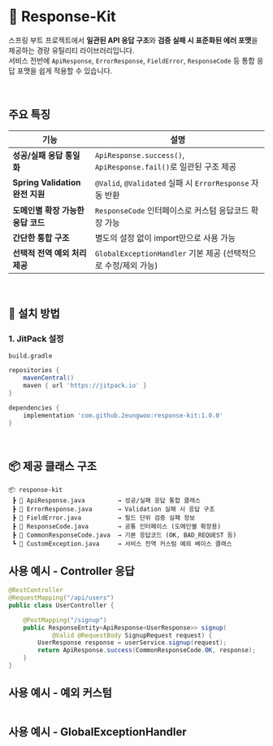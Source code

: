 # 🌱 Response-Kit  
스프링 부트 프로젝트에서 **일관된 API 응답 구조**와 **검증 실패 시 표준화된 에러 포맷**을 제공하는 경량 유틸리티 라이브러리입니다.  
서비스 전반에 `ApiResponse`, `ErrorResponse`, `FieldError`, `ResponseCode` 등 통합 응답 포맷을 쉽게 적용할 수 있습니다.

</br>

## 주요 특징
| 기능 | 설명 |
|------|------|
| **성공/실패 응답 통일화** | `ApiResponse.success()`, `ApiResponse.fail()`로 일관된 구조 제공 |
| **Spring Validation 완전 지원** | `@Valid`, `@Validated` 실패 시 `ErrorResponse` 자동 반환 |
| **도메인별 확장 가능한 응답 코드** | `ResponseCode` 인터페이스로 커스텀 응답코드 확장 가능 |
| **간단한 통합 구조** | 별도의 설정 없이 import만으로 사용 가능 |
| **선택적 전역 예외 처리 제공** | `GlobalExceptionHandler` 기본 제공 (선택적으로 수정/제외 가능) |
</br>

## 🍪 설치 방법

### 1. **JitPack 설정**

`build.gradle`
```gradle
repositories {
    mavenCentral()
    maven { url 'https://jitpack.io' }
}

dependencies {
    implementation 'com.github.2eungwoo:response-kit:1.0.0'
}
```
</br>

## 📦 제공 클래스 구조
```
📦 response-kit
 ┣ 📜 ApiResponse.java         → 성공/실패 응답 통합 클래스
 ┣ 📜 ErrorResponse.java       → Validation 실패 시 응답 구조
 ┣ 📜 FieldError.java          → 필드 단위 검증 실패 정보
 ┣ 📜 ResponseCode.java        → 공통 인터페이스 (도메인별 확장용)
 ┣ 📜 CommonResponseCode.java  → 기본 응답코드 (OK, BAD_REQUEST 등)
 ┗ 📜 CustomException.java     → 서비스 전역 커스텀 예외 베이스 클래스
```

## 사용 예시 - Controller 응답
```java
@RestController
@RequestMapping("/api/users")
public class UserController {

    @PostMapping("/signup")
    public ResponseEntity<ApiResponse<UserResponse>> signup(
            @Valid @RequestBody SignupRequest request) {
        UserResponse response = userService.signup(request);
        return ApiResponse.success(CommonResponseCode.OK, response);
    }
}
```
## 사용 예시 - 예외 커스텀
```java
```

## 사용 예시 - GlobalExceptionHandler

